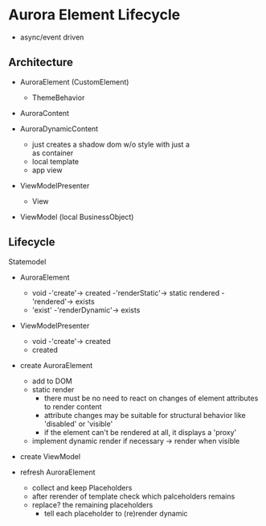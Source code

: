 # Aurora Element Lifecycle

- async/event driven

## Architecture

- AuroraElement (CustomElement)
    - ThemeBehavior
- AuroraContent
- AuroraDynamicContent
    - just creates a shadow dom w/o style with just a <div> as container
    - local template
    - app view

- ViewModelPresenter
    - View
- ViewModel (local BusinessObject)

## Lifecycle

Statemodel
- AuroraElement
    - void -'create'-> created -'renderStatic'-> static rendered -'rendered'-> exists
    - 'exist' -'renderDynamic'-> exists
- ViewModelPresenter
    - void -'create'-> created
    - created    

- create AuroraElement
    - add to DOM
    - static render
        - there must be no need to react on changes of element attributes to render content
        - attribute changes may be suitable for structural behavior like 'disabled' or 'visible' 
        - if the element can't be rendered at all, it displays a 'proxy'
    - implement dynamic render if necessary
-> render when visible

- create ViewModel  
    

- refresh AuroraElement
    - collect and keep Placeholders
    - after rerender of template check which palceholders remains
    - replace? the remaining placeholders
        - tell each placeholder to (re)render dynamic

